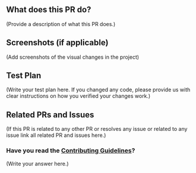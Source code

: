 <!--
Thank you for sending the PR! We appreciate you spending the time to work on these changes.

Help us understand your motivation by explaining why you decided to make this change.

You can learn more about contributing to BootBlox here: https://github.com/VaibhavSaini19/BootBlox/blob/master/CONTRIBUTING.md

Happy contributing!

-->

## What does this PR do?

(Provide a description of what this PR does.)

## Screenshots (if applicable)

(Add screenshots of the visual changes in the project)

## Test Plan

(Write your test plan here. If you changed any code, please provide us with clear instructions on how you verified your changes work.)

## Related PRs and Issues

(If this PR is related to any other PR or resolves any issue or related to any issue link all related PR and issues here.)

### Have you read the [Contributing Guidelines](https://github.com/VaibhavSaini19/BootBlox/blob/master/CONTRIBUTING.md)?

(Write your answer here.)
